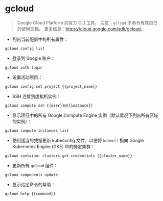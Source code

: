# gcloud

> Google Cloud Platform 的官方 CLI 工具。
> 注意：`gcloud` 子命令有其自己的使用文档。
> 更多信息：<https://cloud.google.com/sdk/gcloud>。

- 列出当前配置中的所有属性：

`gcloud config list`

- 登录到 Google 账户：

`gcloud auth login`

- 设置活动项目：

`gcloud config set project {{project_name}}`

- SSH 连接到虚拟机实例：

`gcloud compute ssh {{user}}@{{instance}}`

- 显示项目中的所有 Google Compute Engine 实例（默认情况下列出所有区域的实例）：

`gcloud compute instances list`

- 使用适当的凭据更新 kubeconfig 文件，以便将 `kubectl` 指向 Google Kubernetes Engine (GKE) 中的特定集群：

`gcloud container clusters get-credentials {{cluster_name}}`

- 更新所有 `gcloud` 组件：

`gcloud components update`

- 显示给定命令的帮助：

`gcloud help {{command}}`